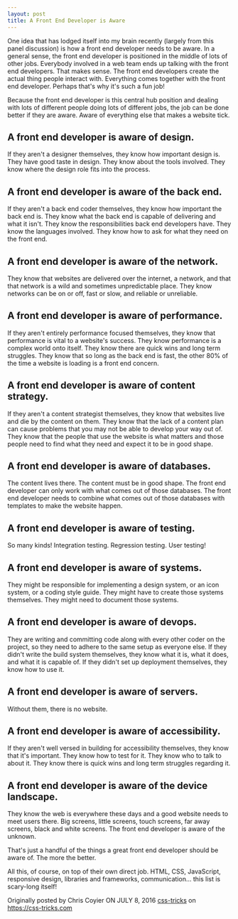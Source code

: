 ```yaml
---
layout: post
title: A Front End Developer is Aware
---
```


One idea that has lodged itself into my brain recently (largely from this panel discussion) is how a front end developer needs to be aware. In a general sense, the front end developer is positioned in the middle of lots of other jobs. Everybody involved in a web team ends up talking with the front end developers. That makes sense. The front end developers create the actual thing people interact with. Everything comes together with the front end developer. Perhaps that's why it's such a fun job!

Because the front end developer is this central hub position and dealing with lots of different people doing lots of different jobs, the job can be done better if they are aware. Aware of everything else that makes a website tick.


## A front end developer is aware of design. 
If they aren't a designer themselves, they know how important design is. They have good taste in design. They know about the tools involved. They know where the design role fits into the process.

## A front end developer is aware of the back end. 
If they aren't a back end coder themselves, they know how important the back end is. They know what the back end is capable of delivering and what it isn't. They know the responsibilities back end developers have. They know the languages involved. They know how to ask for what they need on the front end.

## A front end developer is aware of the network. 
They know that websites are delivered over the internet, a network, and that that network is a wild and sometimes unpredictable place. They know networks can be on or off, fast or slow, and reliable or unreliable.

## A front end developer is aware of performance. 
If they aren't entirely performance focused themselves, they know that performance is vital to a website's success. They know performance is a complex world onto itself. They know there are quick wins and long term struggles. They know that so long as the back end is fast, the other 80% of the time a website is loading is a front end concern.

## A front end developer is aware of content strategy. 
If they aren't a content strategist themselves, they know that websites live and die by the content on them. They know that the lack of a content plan can cause problems that you may not be able to develop your way out of. They know that the people that use the website is what matters and those people need to find what they need and expect it to be in good shape.

## A front end developer is aware of databases. 
The content lives there. The content must be in good shape. The front end developer can only work with what comes out of those databases. The front end developer needs to combine what comes out of those databases with templates to make the website happen.

## A front end developer is aware of testing. 
So many kinds! Integration testing. Regression testing. User testing!

## A front end developer is aware of systems.
They might be responsible for implementing a design system, or an icon system, or a coding style guide. They might have to create those systems themselves. They might need to document those systems.

## A front end developer is aware of devops. 
They are writing and committing code along with every other coder on the project, so they need to adhere to the same setup as everyone else. If they didn't write the build system themselves, they know what it is, what it does, and what it is capable of. If they didn't set up deployment themselves, they know how to use it.

## A front end developer is aware of servers. 
Without them, there is no website.

## A front end developer is aware of accessibility. 
If they aren't well versed in building for accessibility themselves, they know that it's important. They know how to test for it. They know who to talk to about it. They know there is quick wins and long term struggles regarding it.

## A front end developer is aware of the device landscape. 
They know the web is everywhere these days and a good website needs to meet users there. Big screens, little screens, touch screens, far away screens, black and white screens. The front end developer is aware of the unknown.

That's just a handful of the things a great front end developer should be aware of. The more the better.

All this, of course, on top of their own direct job. HTML, CSS, JavaScript, responsive design, libraries and frameworks, communication... this list is scary-long itself!


Originally posted by Chris Coyier ON JULY 8, 2016 [css-tricks](https://css-tricks.com/front-end-developer-aware/) on https://css-tricks.com
